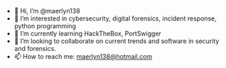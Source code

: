 - 👋 Hi, I’m @maerlyn138
- 👀 I’m interested in cybersecurity, digital forensics, incident response, python programming
- 🌱 I’m currently learning HackTheBox, PortSwigger
- 💞️ I’m looking to collaborate on current trends and software in security and forensics.
- 📫 How to reach me: maerlyn138@hotmail.com

<!---
maerlyn138/maerlyn138 is a ✨ special ✨ repository because its `README.md` (this file) appears on your GitHub profile.
You can click the Preview link to take a look at your changes.
--->
